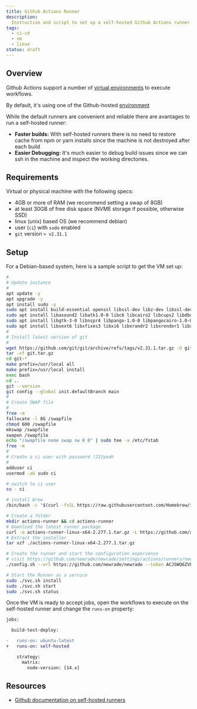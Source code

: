 ```yaml
---
title: Github Actions Runner
description:
  Instruction and script to set up a self-hosted Github Actions runner
tags:
  - ci-cd
  - vm
  - linux
status: draft
---
```


<DocHeader props={props}/>

## Overview

Github Actions support a number of
[virtual environments](https://docs.github.com/en/actions/using-github-hosted-runners/about-github-hosted-runners)
to execute workflows.

By default, it's using one of the Github-hosted
[environment](https://docs.github.com/en/actions/using-github-hosted-runners/about-github-hosted-runners)

While the default runners are convenient and reliable there are avantages to run
a self-hosted runner:

<ul>
  <li data-custom-bullet="🏎"><strong>Faster builds:</strong> With self-hosted runners there is no need to restore cache from <inlineCode>npm</inlineCode> or <inlineCode>yarn</inlineCode> installs since the machine is
  not destroyed after each build</li>
  <li data-custom-bullet="🔎"><strong>Easier Debugging:</strong> It's much easier to debug build issues since we can <inlineCode>ssh</inlineCode> in the machine and inspect
  the working directories.</li>
</ul>

## Requirements

Virtual or physical machine with the following specs:

- 4GB or more of RAM (we recommend setting a swap of 8GB)
- at least 30GB of free disk space (NVME storage if possible, otherwise SSD)
- linux (unix) based OS (we recommend debian)
- user (`ci`) with `sudo` enabled
- `git` version `> v2.31.1`

## Setup

For a Debian-based system, here is a sample script to get the VM set up:

```bash
#
# Update instance
#
apt update -y
apt upgrade -y
apt install sudo -y
sudo apt install build-essential openssl libssl-dev libz-dev libssl-dev libcurl4-gnutls-dev libexpat1-dev gettext cmake gcc gconf-service libvips-dev -y
sudo apt install libasound2 libatk1.0-0 libc6 libcairo2 libcups2 libdbus-1-3 libexpat1 libfontconfig1 libgcc1 libgconf-2-4 libgdk-pixbuf2.0-0 libglib2.0-0 -y
sudo apt install libgtk-3-0 libnspr4 libpango-1.0-0 libpangocairo-1.0-0 libstdc++6 libx11-6 libx11-xcb1 libxcb1 libxcomposite1 libxcursor1 libxdamage1 -y
sudo apt install libxext6 libxfixes3 libxi6 libxrandr2 libxrender1 libxss1 libxtst6 ca-certificates fonts-liberation libappindicator1 libnss3 lsb-release xdg-utils wget -y
#
# Install latest version of git
#
wget https://github.com/git/git/archive/refs/tags/v2.31.1.tar.gz -O git.tar.gz
tar -xf git.tar.gz
cd git-*
make prefix=/usr/local all
make prefix=/usr/local install
exec bash
cd ..
git --version
git config --global init.defaultBranch main
#
# Create SWAP file
#
free -m
fallocate -l 8G /swapfile
chmod 600 /swapfile
mkswap /swapfile
swapon /swapfile
echo "/swapfile none swap sw 0 0" | sudo tee -a /etc/fstab
free -m
#
# Create a ci user with password !212yeah
#
adduser ci
usermod -aG sudo ci

# switch to ci user
su - ci

# install brew
/bin/bash -c "$(curl -fsSL https://raw.githubusercontent.com/Homebrew/install/HEAD/install.sh)"

# Create a folder
mkdir actions-runner && cd actions-runner
# Download the latest runner package
curl -o actions-runner-linux-x64-2.277.1.tar.gz -L https://github.com/actions/runner/releases/download/v2.277.1/actions-runner-linux-x64-2.277.1.tar.gz
# Extract the installer
tar xzf ./actions-runner-linux-x64-2.277.1.tar.gz

# Create the runner and start the configuration experience
# visit https://github.com/newrade/newrade/settings/actions/runners/new?arch=x64&os=linux to get a fresh token
./config.sh --url https://github.com/newrade/newrade --token ACJSWQ6ZVPRDAHJ2P76OAFLAM4IS4

# Start the Runner as a service
sudo ./svc.sh install
sudo ./svc.sh start
sudo ./svc.sh status
```

Once the VM is ready to accept jobs, open the workflows to execute on the
self-hosted runner and change the `runs-on` property:

```diff
jobs:

  build-test-deploy:

-   runs-on: ubuntu-latest
+   runs-on: self-hosted

    strategy:
      matrix:
        node-version: [14.x]
```

## Resources

- [Github documentation on self-hosted runners](https://docs.github.com/en/actions/hosting-your-own-runners/about-self-hosted-runners)
